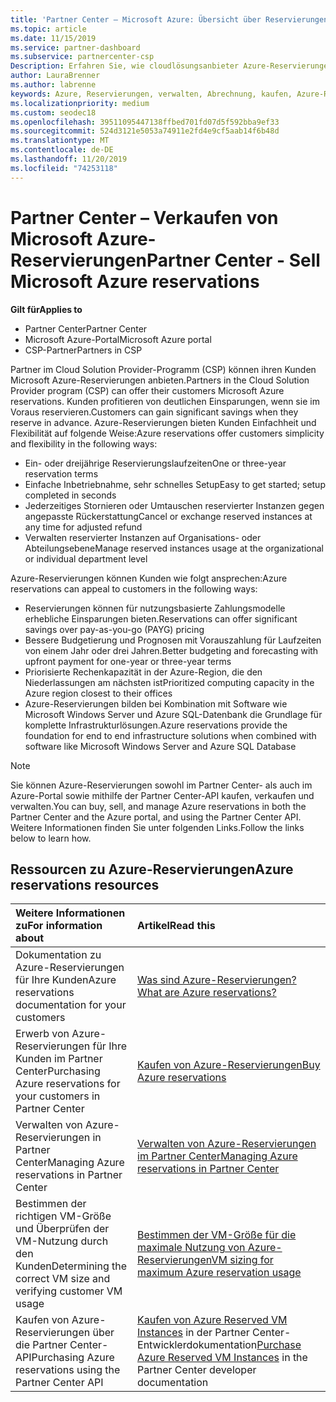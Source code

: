 ```yaml
---
title: 'Partner Center – Microsoft Azure: Übersicht über Reservierungen | Partner Center'
ms.topic: article
ms.date: 11/15/2019
ms.service: partner-dashboard
ms.subservice: partnercenter-csp
Description: Erfahren Sie, wie cloudlösungsanbieter Azure-Reservierungen für Kunden mithilfe von Partner Center, der Azure-Portal oder der Partner Center-API erwerben, verkaufen oder verwalten können.
author: LauraBrenner
ms.author: labrenne
keywords: Azure, Reservierungen, verwalten, Abrechnung, kaufen, Azure-RI, Azure Reserved Instances
ms.localizationpriority: medium
ms.custom: seodec18
ms.openlocfilehash: 39511095447138ffbed701fd07d5f592bba9ef33
ms.sourcegitcommit: 524d3121e5053a74911e2fd4e9cf5aab14f6b48d
ms.translationtype: MT
ms.contentlocale: de-DE
ms.lasthandoff: 11/20/2019
ms.locfileid: "74253118"
---
```

# <a name="partner-center---sell-microsoft-azure-reservations"></a><span data-ttu-id="8744d-104">Partner Center – Verkaufen von Microsoft Azure-Reservierungen</span><span class="sxs-lookup"><span data-stu-id="8744d-104">Partner Center - Sell Microsoft Azure reservations</span></span>

<!--Maggie, 12/7/18 - Added "Partner Center" to metadata title and H1 title as per Catherine Watson in bug #19868631-->

<span data-ttu-id="8744d-105">**Gilt für**</span><span class="sxs-lookup"><span data-stu-id="8744d-105">**Applies to**</span></span>

- <span data-ttu-id="8744d-106">Partner Center</span><span class="sxs-lookup"><span data-stu-id="8744d-106">Partner Center</span></span>
- <span data-ttu-id="8744d-107">Microsoft Azure-Portal</span><span class="sxs-lookup"><span data-stu-id="8744d-107">Microsoft Azure portal</span></span>
- <span data-ttu-id="8744d-108">CSP-Partner</span><span class="sxs-lookup"><span data-stu-id="8744d-108">Partners in CSP</span></span>

<span data-ttu-id="8744d-109">Partner im Cloud Solution Provider-Programm (CSP) können ihren Kunden Microsoft Azure-Reservierungen anbieten.</span><span class="sxs-lookup"><span data-stu-id="8744d-109">Partners in the Cloud Solution Provider program (CSP) can offer their customers Microsoft Azure reservations.</span></span> <span data-ttu-id="8744d-110">Kunden profitieren von deutlichen Einsparungen, wenn sie im Voraus reservieren.</span><span class="sxs-lookup"><span data-stu-id="8744d-110">Customers can gain significant savings when they reserve in advance.</span></span> <span data-ttu-id="8744d-111">Azure-Reservierungen bieten Kunden Einfachheit und Flexibilität auf folgende Weise:</span><span class="sxs-lookup"><span data-stu-id="8744d-111">Azure reservations offer customers simplicity and flexibility in the following ways:</span></span>

- <span data-ttu-id="8744d-112">Ein- oder dreijährige Reservierungslaufzeiten</span><span class="sxs-lookup"><span data-stu-id="8744d-112">One or three-year reservation terms</span></span>
- <span data-ttu-id="8744d-113">Einfache Inbetriebnahme, sehr schnelles Setup</span><span class="sxs-lookup"><span data-stu-id="8744d-113">Easy to get started; setup completed in seconds</span></span>
- <span data-ttu-id="8744d-114">Jederzeitiges Stornieren oder Umtauschen reservierter Instanzen gegen angepasste Rückerstattung</span><span class="sxs-lookup"><span data-stu-id="8744d-114">Cancel or exchange reserved instances at any time for adjusted refund</span></span>
- <span data-ttu-id="8744d-115">Verwalten reservierter Instanzen auf Organisations- oder Abteilungsebene</span><span class="sxs-lookup"><span data-stu-id="8744d-115">Manage reserved instances usage at the organizational or individual department level</span></span> 

<span data-ttu-id="8744d-116">Azure-Reservierungen können Kunden wie folgt ansprechen:</span><span class="sxs-lookup"><span data-stu-id="8744d-116">Azure reservations can appeal to customers in the following ways:</span></span>

- <span data-ttu-id="8744d-117">Reservierungen können für nutzungsbasierte Zahlungsmodelle erhebliche Einsparungen bieten.</span><span class="sxs-lookup"><span data-stu-id="8744d-117">Reservations can offer significant savings over pay-as-you-go (PAYG) pricing</span></span>
- <span data-ttu-id="8744d-118">Bessere Budgetierung und Prognosen mit Vorauszahlung für Laufzeiten von einem Jahr oder drei Jahren.</span><span class="sxs-lookup"><span data-stu-id="8744d-118">Better budgeting and forecasting with upfront payment for one-year or three-year terms</span></span>
- <span data-ttu-id="8744d-119">Priorisierte Rechenkapazität in der Azure-Region, die den Niederlassungen am nächsten ist</span><span class="sxs-lookup"><span data-stu-id="8744d-119">Prioritized computing capacity in the Azure region closest to their offices</span></span>
- <span data-ttu-id="8744d-120">Azure-Reservierungen bilden bei Kombination mit Software wie Microsoft Windows Server und Azure SQL-Datenbank die Grundlage für komplette Infrastrukturlösungen.</span><span class="sxs-lookup"><span data-stu-id="8744d-120">Azure reservations provide the foundation for end to end infrastructure solutions when combined with software like Microsoft Windows Server and Azure SQL Database</span></span>

>[!NOTE]
> <span data-ttu-id="8744d-121">Sie können Azure-Reservierungen sowohl im Partner Center- als auch im Azure-Portal sowie mithilfe der Partner Center-API kaufen, verkaufen und verwalten.</span><span class="sxs-lookup"><span data-stu-id="8744d-121">You can buy, sell, and manage Azure reservations in both the Partner Center and the Azure portal, and using the Partner Center API.</span></span> <span data-ttu-id="8744d-122">Weitere Informationen finden Sie unter folgenden Links.</span><span class="sxs-lookup"><span data-stu-id="8744d-122">Follow the links below to learn how.</span></span>

## <a name="azure-reservations-resources"></a><span data-ttu-id="8744d-123">Ressourcen zu Azure-Reservierungen</span><span class="sxs-lookup"><span data-stu-id="8744d-123">Azure reservations resources</span></span>

|<span data-ttu-id="8744d-124">**Weitere Informationen zu**</span><span class="sxs-lookup"><span data-stu-id="8744d-124">**For information about**</span></span>   |<span data-ttu-id="8744d-125">**Artikel**</span><span class="sxs-lookup"><span data-stu-id="8744d-125">**Read this**</span></span>    |
|:-----------------------------|:-----------------|
| <span data-ttu-id="8744d-126">Dokumentation zu Azure-Reservierungen für Ihre Kunden</span><span class="sxs-lookup"><span data-stu-id="8744d-126">Azure reservations documentation for your customers</span></span> | [<span data-ttu-id="8744d-127">Was sind Azure-Reservierungen?</span><span class="sxs-lookup"><span data-stu-id="8744d-127">What are Azure reservations?</span></span>](https://docs.microsoft.com/azure/billing/billing-save-compute-costs-reservations)
|<span data-ttu-id="8744d-128">Erwerb von Azure-Reservierungen für Ihre Kunden im Partner Center</span><span class="sxs-lookup"><span data-stu-id="8744d-128">Purchasing Azure reservations for your customers in Partner Center</span></span>   |[<span data-ttu-id="8744d-129">Kaufen von Azure-Reservierungen</span><span class="sxs-lookup"><span data-stu-id="8744d-129">Buy Azure reservations</span></span>](azure-reservations-buying.md)
|<span data-ttu-id="8744d-130">Verwalten von Azure-Reservierungen in Partner Center</span><span class="sxs-lookup"><span data-stu-id="8744d-130">Managing Azure reservations in Partner Center</span></span> | [<span data-ttu-id="8744d-131">Verwalten von Azure-Reservierungen im Partner Center</span><span class="sxs-lookup"><span data-stu-id="8744d-131">Managing Azure reservations in Partner Center</span></span>](azure-reservations-manage.md)
|<span data-ttu-id="8744d-132">Bestimmen der richtigen VM-Größe und Überprüfen der VM-Nutzung durch den Kunden</span><span class="sxs-lookup"><span data-stu-id="8744d-132">Determining the correct VM size and verifying customer VM usage</span></span>   |[<span data-ttu-id="8744d-133">Bestimmen der VM-Größe für die maximale Nutzung von Azure-Reservierungen</span><span class="sxs-lookup"><span data-stu-id="8744d-133">VM sizing for maximum Azure reservation usage</span></span>](azure-usage.md)   |
|<span data-ttu-id="8744d-134">Kaufen von Azure-Reservierungen über die Partner Center-API</span><span class="sxs-lookup"><span data-stu-id="8744d-134">Purchasing Azure reservations using the Partner Center API</span></span> | <span data-ttu-id="8744d-135">[Kaufen von Azure Reserved VM Instances](https://docs.microsoft.com/partner-center/develop/purchase-azure-reservations) in der Partner Center-Entwicklerdokumentation</span><span class="sxs-lookup"><span data-stu-id="8744d-135">[Purchase Azure Reserved VM Instances](https://docs.microsoft.com/partner-center/develop/purchase-azure-reservations) in the Partner Center developer documentation</span></span>
